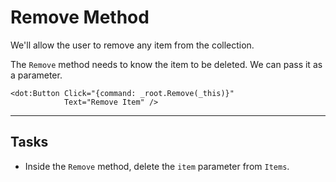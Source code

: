 
# Remove Method

We'll allow the user to remove any item from the collection.

The `Remove` method needs to know the item to be deleted. We can pass it as a parameter.

```dothtml
<dot:Button Click="{command: _root.Remove(_this)}"
            Text="Remove Item" />
```

---

## Tasks

- Inside the `Remove` method, delete the `item` parameter from `Items`.
